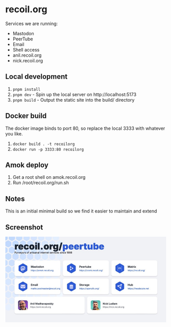 # recoil.org

Services we are running:

- Mastodon
- PeerTube
- Email
- Shell access
- anil.recoil.org
- nick.recoil.org

## Local development

1. `pnpm install`
2. `pnpm dev` - Spin up the local server on http://localhost:5173
3. `pnpm build` - Output the static site into the build/ directory

## Docker build

The docker image binds to port 80, so replace the local 3333 with whatever you like.

1. `docker build . -t recoilorg`
2. `docker run -p 3333:80 recoilorg`

## Amok deploy

1. Get a root shell on amok.recoil.org
2. Run /root/recoil.org/run.sh

## Notes

This is an initial minimal build so we find it easier to maintain and extend

## Screenshot

![The website](/screenshot.jpeg)
